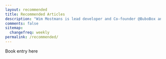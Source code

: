 ```yaml
---
layout: recommended
title: Recommended Articles
description: "Wim Mostmans is lead developer and Co-founder @BuboBox and @Ambassify, Freelancer, Open source contributor and Former CodeCanyon reviewer"
comments: false
sitemap:
  changefreq: weekly
permalink: /recommended/
---
```


Book entry here